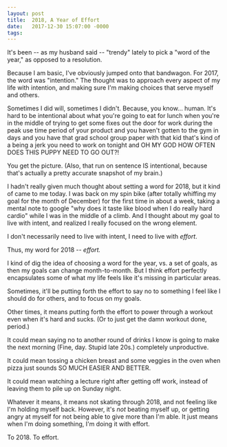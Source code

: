 ```yaml
---
layout: post
title:  2018, A Year of Effort
date:   2017-12-30 15:07:00 -0000
tags: 
---
```


It's been -- as my husband said -- "trendy" lately to pick a "word of the year," as opposed to a resolution.

Because I am basic, I've obviously jumped onto that bandwagon. For 2017, the word was "intention." The thought was to approach every aspect of my life with intention, and making sure I'm making choices that serve myself and others. 

Sometimes I did will, sometimes I didn't. Because, you know... human. It's hard to be intentional about what you're going to eat for lunch when you're in the middle of trying to get some fixes out the door for work during the peak use time period of your product and you haven't gotten to the gym in days and you have that grad school group paper with that kid that's kind of a being a jerk you need to work on tonight and OH MY GOD HOW OFTEN DOES THIS PUPPY NEED TO GO OUT?! 

You get the picture. (Also, that run on sentence IS intentional, because that's actually a pretty accurate snapshot of my brain.)

I hadn't really given much thought about setting a word for 2018, but it kind of came to me today. I was back on my spin bike (after totally whiffing my goal for the month of December) for the first time in about a week, taking a mental note to google "why does it taste like blood when I do really hard cardio" while I was in the middle of a climb. And I thought about my goal to live with intent, and realized I really focused on the wrong element. 

I don't necessarily need to live with intent, I need to live with _effort_. 

Thus, my word for 2018 -- *effort.*

I kind of dig the idea of choosing a word for the year, vs. a set of goals, as then my goals can change month-to-month. But I think effort perfectly encapsulates some of what my life feels like it's missing in particular areas.

Sometimes, it'll be putting forth the effort to say no to something I feel like I should do for others, and to focus on my goals.

Other times, it means putting forth the effort to power through a workout even when it's hard and sucks. (Or to just get the damn workout done, period.)

It could mean saying no to another round of drinks I know is going to make the next morning (Fine, day. Stupid late 20s.) completely unproductive.

It could mean tossing a chicken breast and some veggies in the oven when pizza just sounds SO MUCH EASIER AND BETTER.

It could mean watching a lecture right after getting off work, instead of leaving them to pile up on Sunday night.

Whatever it means, it means not skating through 2018, and not feeling like I'm holding myself back. However, it's _not_ beating myself up, or getting angry at myself for not being able to give more than I'm able. It just means when I'm doing something, I'm doing it with effort.

To 2018. To effort.

